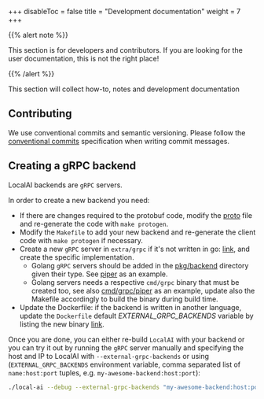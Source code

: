 
+++
disableToc = false
title = "Development documentation"
weight = 7
+++

{{% alert note %}}

This section is for developers and contributors. If you are looking for the user documentation, this is not the right place!

{{% /alert %}}

This section will collect how-to, notes and development documentation

## Contributing

We use conventional commits and semantic versioning. Please follow the [conventional commits](https://www.conventionalcommits.org/en/v1.0.0/) specification when writing commit messages.

## Creating a gRPC backend

LocalAI backends are `gRPC` servers.

In order to create a new backend you need:

- If there are changes required to the protobuf code, modify the [proto](https://github.com/go-skynet/LocalAI/blob/master/pkg/grpc/proto/backend.proto) file and re-generate the code with `make protogen`.
- Modify the `Makefile` to add your new backend and re-generate the client code with `make protogen` if necessary.
- Create a new `gRPC` server in `extra/grpc` if it's not written in go: [link](https://github.com/go-skynet/LocalAI/tree/master/extra/grpc), and create the specific implementation.
    - Golang `gRPC` servers should be added in the [pkg/backend](https://github.com/go-skynet/LocalAI/tree/master/pkg/backend) directory given their type. See [piper](https://github.com/go-skynet/LocalAI/blob/master/pkg/backend/tts/piper.go) as an example.
    - Golang servers needs a respective `cmd/grpc` binary that must be created too, see also [cmd/grpc/piper](https://github.com/go-skynet/LocalAI/tree/master/cmd/grpc/piper) as an example, update also the Makefile accordingly to build the binary during build time.
- Update the Dockerfile: if the backend is written in another language, update the `Dockerfile` default *EXTERNAL_GRPC_BACKENDS* variable by listing the new binary [link](https://github.com/go-skynet/LocalAI/blob/c2233648164f67cdb74dd33b8d46244e14436ab3/Dockerfile#L14).

Once you are done, you can either re-build `LocalAI` with your backend or you can try it out by running the `gRPC` server manually and specifying the host and IP to LocalAI with `--external-grpc-backends` or using (`EXTERNAL_GRPC_BACKENDS` environment variable, comma separated list of `name:host:port` tuples, e.g. `my-awesome-backend:host:port`):

```bash
./local-ai --debug --external-grpc-backends "my-awesome-backend:host:port" ...
```

